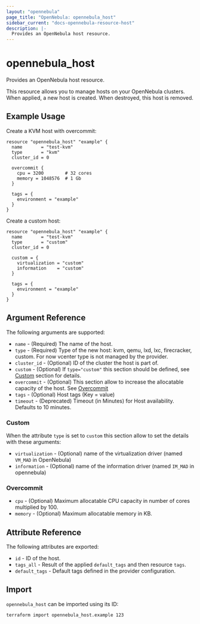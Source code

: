```yaml
---
layout: "opennebula"
page_title: "OpenNebula: opennebula_host"
sidebar_current: "docs-opennebula-resource-host"
description: |-
  Provides an OpenNebula host resource.
---
```


# opennebula_host

Provides an OpenNebula host resource.

This resource allows you to manage hosts on your OpenNebula clusters. When applied,
a new host is created. When destroyed, this host is removed.

## Example Usage

Create a KVM host with overcommit:

```hcl
resource "opennebula_host" "example" {
  name       = "test-kvm"
  type       = "kvm"
  cluster_id = 0

  overcommit {
    cpu = 3200        # 32 cores
    memory = 1048576  # 1 Gb
  }

  tags = {
    environment = "example"
  }
}
```

Create a custom host:

```hcl
resource "opennebula_host" "example" {
  name       = "test-kvm"
  type       = "custom"
  cluster_id = 0

  custom = {
    virtualization = "custom"
    information    = "custom"
  }

  tags = {
    environment = "example"
  }
}
```


## Argument Reference

The following arguments are supported:

* `name` - (Required) The name of the host.
* `type` - (Required) Type of the new host: kvm, qemu, lxd, lxc, firecracker, custom. For now vcenter type is not managed by the provider.
* `cluster_id` - (Optional) ID of the cluster the host is part of.
* `custom` - (Optional) If `type="custom"` this section should be defined, see [Custom](#custom) section for details.
* `overcommit` - (Optional) This section allow to increase the allocatable capacity of the host. See [Overcommit](#overcommit)
* `tags` - (Optional) Host tags (Key = value)
* `timeout` - (Deprecated) Timeout (in Minutes) for Host availability. Defaults to 10 minutes.

### Custom

When the attribute `type` is set to `custom` this section allow to set the details with these arguments:

* `virtualization` - (Optional) name of the virtualization driver (named `VM_MAD` in OpenNebula)
* `information` - (Optional) name of the information driver (named `IM_MAD` in opennebula)

### Overcommit

* `cpu` - (Optional) Maximum allocatable CPU capacity  in number of cores multiplied by 100.
* `memory` - (Optional) Maximum allocatable memory in KB.

## Attribute Reference

The following attributes are exported:

* `id` - ID of the host.
* `tags_all` - Result of the applied `default_tags` and then resource `tags`.
* `default_tags` - Default tags defined in the provider configuration.

## Import

`opennebula_host` can be imported using its ID:

```shell
terraform import opennebula_host.example 123
```
